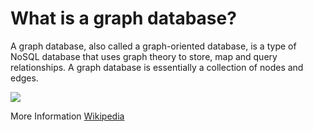 # What is a graph database?

A graph database, also called a graph-oriented database, is a type of NoSQL database that uses graph theory to store, map and query relationships. A graph database is essentially a collection of nodes and edges.

![](https://leanjavaengineering.files.wordpress.com/2015/04/graph.png)

More Information
[Wikipedia](https://en.wikipedia.org/wiki/Graph_database)


